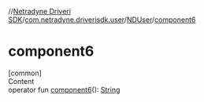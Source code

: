 //[Netradyne Driveri SDK](../../index.md)/[com.netradyne.driverisdk.user](../index.md)/[NDUser](index.md)/[component6](component6.md)



# component6  
[common]  
Content  
operator fun [component6](component6.md)(): [String](https://kotlinlang.org/api/latest/jvm/stdlib/kotlin/-string/index.html)  



